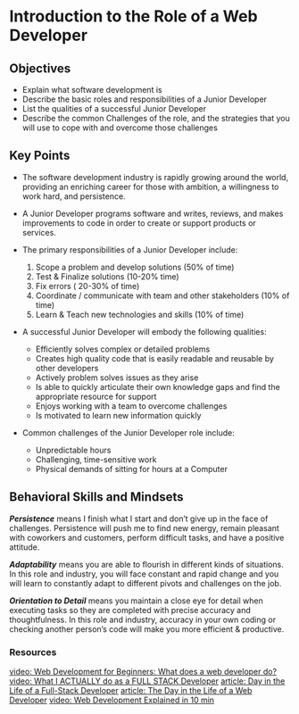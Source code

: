 # Introduction to the Role of a Web Developer

## Objectives

- Explain what software development is
- Describe the basic roles and responsibilities of a Junior Developer
- List the qualities of a successful Junior Developer
- Describe the common Challenges of the role, and the strategies that you will use to cope with and overcome those challenges

## Key Points

- The software development industry is rapidly growing around the world, providing an enriching career for those with ambition, a willingness to work hard, and persistence.

- A Junior Developer programs software and writes, reviews, and makes improvements to code in order to create or support products or services.

- The primary responsibilities of a Junior Developer include:
	1. Scope a problem and develop solutions (50% of time)
	2. Test & Finalize solutions (10-20% time)
	3. Fix errors ( 20-30% of time)
	4. Coordinate / communicate with team and other stakeholders (10% of time)
	5. Learn & Teach new technologies and skills (10% of time)

- A successful Junior Developer will embody the following qualities:
	* Efficiently solves complex or detailed problems
	* Creates high quality code that is easily readable and reusable by other developers
	* Actively problem solves issues as they arise
	* Is able to quickly articulate their own knowledge gaps and find the appropriate resource for support
	* Enjoys working with a team to overcome challenges
	* Is motivated to learn new information quickly

- Common challenges of the Junior Developer role include:
	* Unpredictable hours
	* Challenging, time-sensitive work
	* Physical demands of sitting for hours at a Computer

## Behavioral Skills and Mindsets

***Persistence*** means I finish what I start and don’t give up in the face of challenges. Persistence will push me to find new energy, remain pleasant with coworkers and customers, perform difficult tasks, and have a positive attitude.

***Adaptability*** means you are able to flourish in different kinds of situations. In this role and industry, you will face constant and rapid change and you will learn to constantly adapt to different pivots and challenges on the job.

***Orientation to Detail*** means you maintain a close eye for detail when executing tasks so they are completed with precise accuracy and thoughtfulness. In this role and industry, accuracy in your own coding or checking another person’s code will make you more efficient & productive.

### Resources

[video: Web Development for Beginners: What does a web developer do?](https://www.youtube.com/watch?v=GEfuOMzRgXo&t=2s)
[video: What I ACTUALLY do as a FULL STACK Developer](https://www.youtube.com/watch?v=9GHtSbRX3dY)
[article: Day in the Life of a Full-Stack Developer](https://www.lighthouselabs.ca/en/blog/day-in-the-life-of-a-full-stack-developer)
[article: The Day in the Life of a Web Developer](https://blog.openclassrooms.com/en/2018/10/22/day-life-web-developer/)
[video: Web Development Explained in 10 min](https://www.youtube.com/watch?v=5YDVJaItmaY&t=2s)
